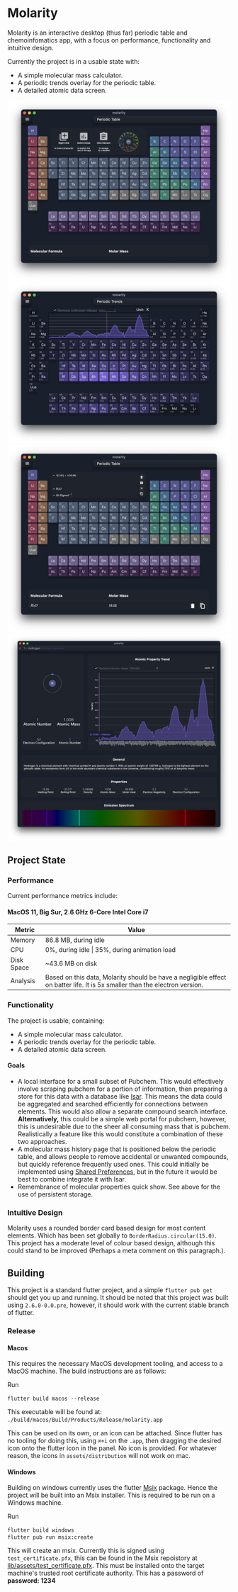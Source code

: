 # Molarity

Molarity is an interactive desktop (thus far) periodic table and chemoinfomatics app, with a focus on performance, functionality and intuitive design.

Currently the project is in a usable state with:

- A simple molecular mass calculator.
- A periodic trends overlay for the periodic table.
- A detailed atomic data screen.


![Periodic Table Image](screenshots/periodic_table.png)
![Periodic Table Image](screenshots/periodic_trends.png)
![Periodic Table Image](screenshots/molar_mass_box.png)
![Periodic Table Image](screenshots/atomic_preview.png)
## Project State

### Performance

Current performance metrics include:

#### MacOS 11, Big Sur, 2.6 GHz 6-Core Intel Core i7

|Metric| Value |
|------|-------|
|Memory| 86.8 MB, during idle |
|CPU | 0%, during idle \| 35%, during animation load |
|Disk Space | ~43.6 MB on disk |
| Analysis | Based on this data, Molarity should be have a negligible effect on batter life. It is 5x smaller than the electron version. |

### Functionality

The project is usable, containing:

- A simple molecular mass calculator.
- A periodic trends overlay for the periodic table.
- A detailed atomic data screen.

#### Goals

- A local interface for a small subset of Pubchem. This would effectively involve scraping pubchem for a portion of information, then preparing a store for this data with a database like [Isar](https://pub.dev/packages/isar). This means the data could be aggregated and searched efficiently for connections between elements. This would also allow a separate compound search interface. **Alternatively,** this could be a simple web portal for pubchem, however, this is undesirable due to the sheer all consuming mass that is pubchem. Realistically a feature like this would constitute a combination of these two approaches.
- A molecular mass history page that is positioned below the periodic table, and allows people to remove accidental or unwanted compounds, but quickly reference frequently used ones. This could initially be implemented using [Shared Preferences](https://pub.dev/packages/shared_preferences), but in the future it would be best to combine integrate it with Isar.
- Remembrance of molecular properties quick show. See above for the use of persistent storage.

### Intuitive Design

Molarity uses a rounded border card based design for most content elements. Which has been set globally to `BorderRadius.circular(15.0)`. This project has a moderate level of colour based design, although this could stand to be improved (Perhaps a meta comment on this paragraph.).

## Building

This project is a standard flutter project, and a simple `flutter pub get` should get you up and running. It should be noted that this project was built using `2.6.0-0.0.pre`, however, it should work with the current stable branch of flutter.

### Release

#### Macos

This requires the necessary MacOS development tooling, and access to a MacOS machine. The build instructions are as follows:

Run

```shell
flutter build macos --release
```

This executable will be found at: `./build/macos/Build/Products/Release/molarity.app`

This can be used on its own, or an icon can be attached. Since flutter has no tooling for doing this, using `⌘+i` on the `.app`, then dragging the desired icon onto the flutter icon in the panel. No icon is provided. For whatever reason, the icons in `assets/distribution` will not work on mac.

#### Windows

Building on windows currently uses the flutter [Msix](https://pub.dev/packages/msix) package. Hence the project will be built into an Msix installer. This is required to be run on a Windows machine.

Run 

```shell
flutter build windows
flutter pub run msix:create
```

This will create an msix. Currently this is signed using `test_certificate.pfx`, this can be found in the Msix repoistory at [lib/assets/test_certificate.pfx](https://github.com/YehudaKremer/msix/blob/main/lib/assets/test_certificate.pfx). This must be installed onto the target machine's trusted root certificate authority. This has a password of **password: 1234**

